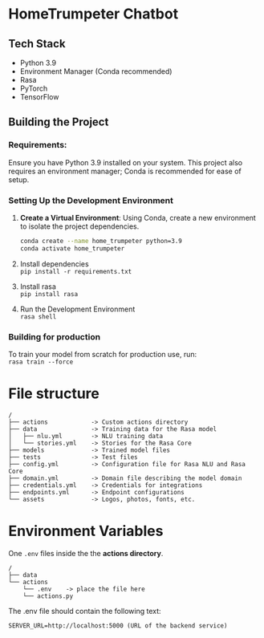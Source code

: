 # HomeTrumpeter Chatbot

## Tech Stack

- Python 3.9
- Environment Manager (Conda recommended)
- Rasa
- PyTorch
- TensorFlow

## Building the Project

### Requirements:

Ensure you have Python 3.9 installed on your system. This project also requires an environment manager; Conda is recommended for ease of setup.

### Setting Up the Development Environment

1. **Create a Virtual Environment**: Using Conda, create a new environment to isolate the project dependencies.

   ```bash
   conda create --name home_trumpeter python=3.9
   conda activate home_trumpeter

2. Install dependencies\
    `pip install -r requirements.txt`


3. Install rasa\
    `pip install rasa`


4. Run the Development Environment\
    `rasa shell`

### Building for production
To train your model from scratch for production use, run:\
`rasa train --force`


# File structure

```
/
├── actions            -> Custom actions directory
├── data               -> Training data for the Rasa model
│   ├── nlu.yml        -> NLU training data
│   └── stories.yml    -> Stories for the Rasa Core
├── models             -> Trained model files
├── tests              -> Test files
├── config.yml         -> Configuration file for Rasa NLU and Rasa Core
├── domain.yml         -> Domain file describing the model domain
├── credentials.yml    -> Credentials for integrations
├── endpoints.yml      -> Endpoint configurations
└── assets             -> Logos, photos, fonts, etc.

```

# Environment Variables

One `.env` files inside the the **actions directory**.

```
/
├── data
└── actions
    └── .env    -> place the file here
    └── actions.py
```

The .env file should contain the following text:

```
SERVER_URL=http://localhost:5000 (URL of the backend service)
```